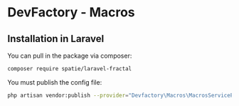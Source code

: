 # DevFactory - Macros

## Installation in Laravel

You can pull in the package via composer:
``` bash
composer require spatie/laravel-fractal
```
You must publish the config file:

```bash
php artisan vendor:publish --provider="Devfactory\Macros\MacrosServiceProvider"
```
